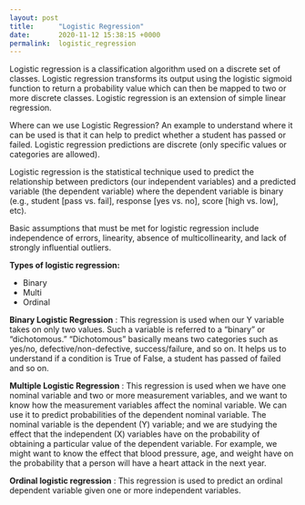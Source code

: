 ```yaml
---
layout: post
title:      "Logistic Regression"
date:       2020-11-12 15:38:15 +0000
permalink:  logistic_regression
---
```



Logistic regression is a classification algorithm used on a discrete set of classes. Logistic regression transforms its output using the logistic sigmoid function to return a probability value which can then be mapped to two or more discrete classes. Logistic regression is an extension of simple linear regression.

Where can we use Logistic Regression? An example to understand where it can be used is that it can help to predict whether a student has passed or failed. Logistic regression predictions are discrete (only specific values or categories are allowed). 

Logistic regression is the statistical technique used to predict the relationship between predictors (our independent variables) and a predicted variable (the dependent variable) where the dependent variable is binary (e.g., student [pass vs. fail], response [yes vs. no], score [high vs. low], etc).

Basic assumptions that must be met for logistic regression include independence of errors, linearity, absence of multicollinearity, and lack of strongly influential outliers.

**Types of logistic regression:**

- Binary 
- Multi 
- Ordinal 

**Binary Logistic Regression** : This regression is used when our  Y variable takes on only two values. Such a variable is referred to a “binary” or “dichotomous.” “Dichotomous” basically means two categories such as yes/no, defective/non-defective, success/failure, and so on. It helps us to understand if a condition is True of False, a student has passed of failed and so on.

 **Multiple Logistic Regression** : This regression is used when we have one nominal variable and two or more measurement variables, and we want to know how the measurement variables affect the nominal variable. We can use it to predict probabilities of the dependent nominal variable. The nominal variable is the dependent (Y) variable; and we are studying the effect that the independent (X) variables have on the probability of obtaining a particular value of the dependent variable. For example, we might want to know the effect that blood pressure, age, and weight have on the probability that a person will have a heart attack in the next year.
 
**Ordinal logistic regression** : This regression is used to predict an ordinal dependent variable given one or more independent variables.
 
 
 
